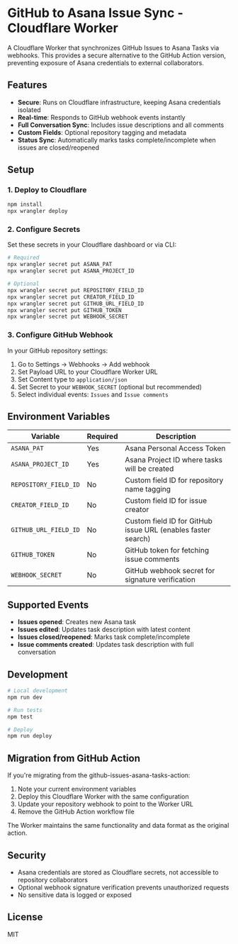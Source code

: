 # GitHub to Asana Issue Sync - Cloudflare Worker

A Cloudflare Worker that synchronizes GitHub Issues to Asana Tasks via webhooks. This provides a secure alternative to the GitHub Action version, preventing exposure of Asana credentials to external collaborators.

## Features

- **Secure**: Runs on Cloudflare infrastructure, keeping Asana credentials isolated
- **Real-time**: Responds to GitHub webhook events instantly
- **Full Conversation Sync**: Includes issue descriptions and all comments
- **Custom Fields**: Optional repository tagging and metadata
- **Status Sync**: Automatically marks tasks complete/incomplete when issues are closed/reopened

## Setup

### 1. Deploy to Cloudflare

```bash
npm install
npx wrangler deploy
```

### 2. Configure Secrets

Set these secrets in your Cloudflare dashboard or via CLI:

```bash
# Required
npx wrangler secret put ASANA_PAT
npx wrangler secret put ASANA_PROJECT_ID

# Optional
npx wrangler secret put REPOSITORY_FIELD_ID
npx wrangler secret put CREATOR_FIELD_ID  
npx wrangler secret put GITHUB_URL_FIELD_ID
npx wrangler secret put GITHUB_TOKEN
npx wrangler secret put WEBHOOK_SECRET
```

### 3. Configure GitHub Webhook

In your GitHub repository settings:

1. Go to Settings → Webhooks → Add webhook
2. Set Payload URL to your Cloudflare Worker URL
3. Set Content type to `application/json`
4. Set Secret to your `WEBHOOK_SECRET` (optional but recommended)
5. Select individual events: `Issues` and `Issue comments`

## Environment Variables

| Variable | Required | Description |
|----------|----------|-------------|
| `ASANA_PAT` | Yes | Asana Personal Access Token |
| `ASANA_PROJECT_ID` | Yes | Asana Project ID where tasks will be created |
| `REPOSITORY_FIELD_ID` | No | Custom field ID for repository name tagging |
| `CREATOR_FIELD_ID` | No | Custom field ID for issue creator |
| `GITHUB_URL_FIELD_ID` | No | Custom field ID for GitHub issue URL (enables faster search) |
| `GITHUB_TOKEN` | No | GitHub token for fetching issue comments |
| `WEBHOOK_SECRET` | No | GitHub webhook secret for signature verification |

## Supported Events

- **Issues opened**: Creates new Asana task
- **Issues edited**: Updates task description with latest content
- **Issues closed/reopened**: Marks task complete/incomplete
- **Issue comments created**: Updates task description with full conversation

## Development

```bash
# Local development
npm run dev

# Run tests
npm test

# Deploy
npm run deploy
```

## Migration from GitHub Action

If you're migrating from the github-issues-asana-tasks-action:

1. Note your current environment variables
2. Deploy this Cloudflare Worker with the same configuration
3. Update your repository webhook to point to the Worker URL
4. Remove the GitHub Action workflow file

The Worker maintains the same functionality and data format as the original action.

## Security

- Asana credentials are stored as Cloudflare secrets, not accessible to repository collaborators
- Optional webhook signature verification prevents unauthorized requests
- No sensitive data is logged or exposed

## License

MIT